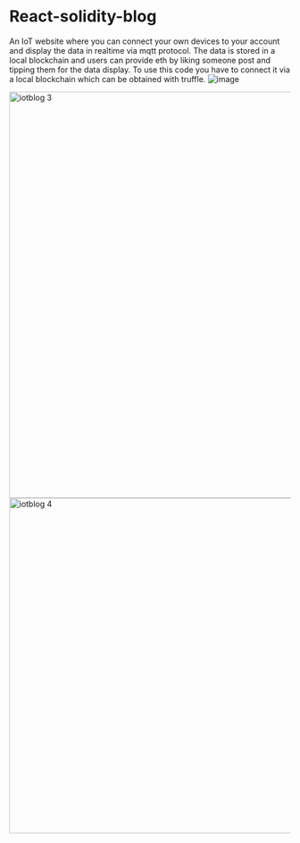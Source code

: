 # React-solidity-blog
An IoT website where you can connect your own devices to your account and display the data in realtime via mqtt protocol.
The data is stored in a local blockchain and users can provide eth by liking someone post and tipping them for the data display.
To use this code you have to connect it via a local blockchain which can be obtained with truffle.
![image](https://user-images.githubusercontent.com/89600540/131017454-0adf6c23-bd52-46e4-a3af-c2ce38483d8d.png)

<img width="728" alt="iotblog 3" src="https://user-images.githubusercontent.com/89600540/131018020-dadf6953-3fd3-436f-95b8-c25e10068eb1.PNG">

<img width="601" alt="iotblog 4" src="https://user-images.githubusercontent.com/89600540/131019459-1feeeae5-6a5e-4d84-a9d1-2c3e6047f6ed.PNG">





